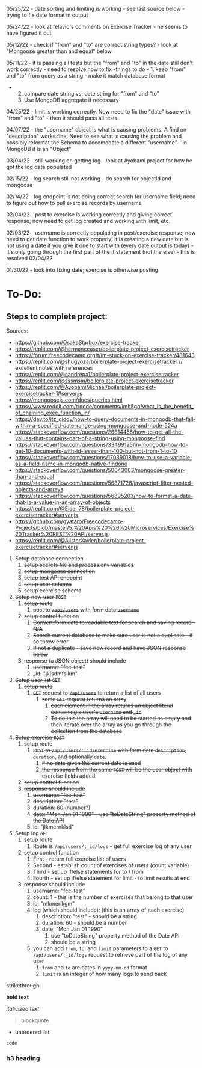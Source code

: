 05/25/22 - date sorting and limiting is working - see last source below - trying to fix date format in output

05/24/22 - look at felavid's comments on Exercise Tracker - he seems to have figured it out

05/12/22 - check if "from" and "to" are correct string types? - look at "Mongoose greater than and equal" below

05/11/22 - it is passing all tests but the "from" and "to" in the date still don't work correctly - need to resolve how to fix
-things to do - 1. keep "from" and "to" from query as a string - make it match database format
- 2. compare date string vs. date string for "from" and "to"
  3. Use MongoDB aggregate if necessary

04/25/22 - limit is working correctly.  Now need to fix the "date" issue with "from" and "to" - then it should pass all tests

04/07/22 - the "username" object is what is causing problems.  A find on "description" works fine.  Need to see what is causing the problem and possibly reformat the Schema to accomodate a different "username" - in MongoDB it is an "Object"

03/04/22 - still working on getting log - look at Ayobami project for how he got the log data populated

02/15/22 - log search still not working - do search for objectId and mongoose

02/14/22 - log endpoint is not doing correct search for username field; need to figure out how to pull exercise records by username

02/04/22 - post to exercise is working correctly and giving correct response; now need to get log created and working with limit, etc.

02/03/22 - username is correctly populating in post/exercise response; now need to get date function to work properly; it is creating a new date but is not using a date if you give it one to start with (every date output is today) - it's only going through the first part of the if statement (not the else) - this is resolved 02/04/22

01/30/22 - look into fixing date; exercise is otherwise posting

# To-Do:

## Steps to complete project:

Sources:
- https://github.com/OsakaStarbux/exercise-tracker
- https://replit.com/@hermanceaser/boilerplate-project-exercisetracker
- https://forum.freecodecamp.org/t/im-stuck-on-exercise-tracker/481643
- https://replit.com/@shugyoza/boilerplate-project-exercisetracker // excellent notes with references
- https://replit.com/@candrepa1/boilerplate-project-exercisetracker
- https://replit.com/@sssmsm/boilerplate-project-exercisetracker
- https://replit.com/@AyobamiMichael/boilerplate-project-exercisetracker-1#server.js
- https://mongoosejs.com/docs/queries.html
- https://www.reddit.com/r/node/comments/imh5gq/what_is_the_benefit_of_chaining_exec_function_in/
- https://dev.to/itz_giddy/how-to-query-documents-in-mongodb-that-fall-within-a-specified-date-range-using-mongoose-and-node-524a
- https://stackoverflow.com/questions/26814456/how-to-get-all-the-values-that-contains-part-of-a-string-using-mongoose-find
- https://stackoverflow.com/questions/33499125/in-mongodb-how-to-get-10-documents-with-id-lesser-than-100-but-not-from-1-to-10
- https://stackoverflow.com/questions/17039018/how-to-use-a-variable-as-a-field-name-in-mongodb-native-findone
- https://stackoverflow.com/questions/50043003/mongoose-greater-than-and-equal
- https://stackoverflow.com/questions/56371728/javascript-filter-nested-objects-and-arrays
- https://stackoverflow.com/questions/56895203/how-to-format-a-date-that-is-a-value-in-an-array-of-objects
- https://replit.com/@Eidan78/boilerplate-project-exercisetracker#server.js
- https://github.com/gyataro/Freecodecamp-Projects/blob/master/5.%20Apis%20%26%20Microservices/Exercise%20Tracker%20REST%20API/server.js
- https://replit.com/@AlisterXavier/boilerplate-project-exercisetracker#server.js

1. ~~Setup database connection~~
    1. ~~setup secrets file and process.env variables~~
    2. ~~setup mongoose connection~~
    3. ~~setup test API endpoint~~
    4. ~~setup user schema~~
    5. ~~setup exercise schema~~
2. ~~Setup new user `POST`~~
    1. ~~setup route~~
        1. ~~post to `/api/users` with form data `username`~~
    2. ~~setup control function~~
        1. ~~Convert form data to readable text for search and saving record - N/A~~
        2. ~~Search current database to make sure user is not a duplicate - if so throw error~~
        3. ~~If not a duplicate - save new record and have JSON response below~~
    3. ~~response (a JSON object) should include~~
        1. ~~username: "fcc-test"~~
        2. ~~_id: "jklsdmfslkm"~~
3. ~~Setup user list `GET`~~
    1. ~~setup route~~
        1. ~~`GET` request to `/api/users` to return a list of all users~~
            1. ~~same `GET` request returns an array~~
                1. ~~each element in the array returns an object literal containing a user's `username` and `_id`~~
                2. ~~To do this the array will need to be started as empty and then iterate over the array as you go through the collection from the database~~
4. ~~Setup exercise `POST`~~
    1. ~~setup route~~
        1. ~~`POST` to `/api/users/:_id/exercise` with form data `description`, `duration`, and optionally `date`.~~
            1. ~~if no date given the current date is used~~
            2. ~~the response from the same `POST` will be the user object with exercise fields added~~
    2. ~~setup control function~~
    3. ~~response should include~~
        1. ~~username: "fcc-test"~~
        2. ~~description: "test"~~
        3. ~~duration: 60 (number?)~~
        4. ~~date: "Mon Jan 01 1990" - use "toDateString" property method of the Date API~~
        5. ~~id: "jlkmernklsd"~~
5. Setup log `GET`
    1. setup route
        1. Route is `/api/users/:_id/logs` - get full exercise log of any user
    2. setup control function
        1. First - return full exercise list of users
        2. Second - establish count of exercises of users (count variable)
        3. Third - set up if/else statements for to / from
        4. Fourth - set up if/else statement for limit - to limit results at end
    3. response should include
        1. username: "fcc-test"
        2. count: 1 - this is the number of exercises that belong to that user
        3. id: "mkmerlkgm"
        4. log (which should include): (this is an array of each exercise)
            1. description: "test" - should be a string
            2. duration: 60 - should be a number
            3. date: "Mon Jan 01 1990" 
                1. use "toDateString" property method of the Date API
                2. should be a string
        5. you can add `from`, `to`, and `limit` parameters to a `GET` to `/api/users/:_id/logs` request to retrieve part of the log of any user
            1. `from` and `to` are dates in `yyyy-mm-dd` format
            2. `limit` is an integer of how many logs to send back


  ~~strikethrough~~

  **bold text**

  *italicized text*

  > blockquote

  - unordered list
  
  `code`

  ### h3 heading

  
